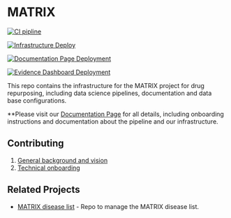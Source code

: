 # MATRIX

[![CI pipline](https://github.com/everycure-org/matrix/actions/workflows/matrix-ci.yml/badge.svg?branch=main)](https://github.com/everycure-org/matrix/actions/workflows/matrix-ci.yml)

[![Infrastructure Deploy](https://github.com/everycure-org/matrix/actions/workflows/infra-deploy.yml/badge.svg?branch=infra&event=push)](https://github.com/everycure-org/matrix/actions/workflows/infra-deploy.yml)

[![Documentation Page Deployment](https://github.com/everycure-org/matrix/actions/workflows/docs-deploy.yml/badge.svg)](https://github.com/everycure-org/matrix/actions/workflows/docs-deploy.yml)

[![Evidence Dashboard Deployment](https://github.com/everycure-org/matrix/actions/workflows/evidence-deploy.yml/badge.svg)](https://github.com/everycure-org/matrix/actions/workflows/evidence-deploy.yml)

This repo contains the infrastructure for the MATRIX project for drug repurposing, including data science pipelines, documentation and data base configurations.

**Please visit our [Documentation Page](http://docs.dev.everycure.org) for all details, including onboarding instructions and documentation about the pipeline and our infrastructure. 

## Contributing

1. [General background and vision](https://www.notion.so/everycure/Background-Information-and-Vision-References-600ec31c445f46a7987ff88ea8f67665?pvs=4)
2. [Technical onboarding](https://github.com/everycure-org/matrix/issues/new?assignees=&labels=onboarding&projects=&template=onboarding.md&title=%3Cfirstname%3E+%3Clastname%3E)

## Related Projects

- [MATRIX disease list](https://github.com/everycure-org/matrix-disease-list) - Repo to manage the MATRIX disease list.
